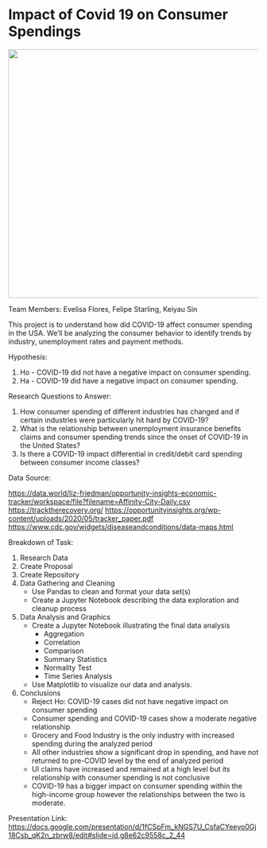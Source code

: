 
# Impact of Covid 19 on Consumer Spendings


<img src="https://itab.com/imagevault/publishedmedia/a52tlidz2csk2ry4zqz9/wesley-tingey-DBu9IrkuPFM-unsplash.jpg" width="1000" height="500">


Team Members:  Evelisa Flores, Felipe Starling, Keiyau Sin

This project is to understand how did COVID-19 affect consumer spending in the USA. We’ll be analyzing the consumer behavior to identify trends by industry, unemployment rates and payment methods.

Hypothesis: 
1. Ho - COVID-19 did not have a negative impact on consumer spending.
2. Ha - COVID-19 did have a negative impact on consumer spending.

Research Questions to Answer:
1. How consumer spending of different industries has changed and if certain industries were particularly hit hard by COVID-19?
2. What is the relationship between unemployment insurance benefits claims and consumer spending trends since the onset of COVID-19 in the United States?
3. Is there a COVID-19 impact differential in credit/debit card spending between consumer income classes?

Data Source: 

https://data.world/liz-friedman/opportunity-insights-economic-tracker/workspace/file?filename=Affinity-City-Daily.csv
https://tracktherecovery.org/
https://opportunityinsights.org/wp-content/uploads/2020/05/tracker_paper.pdf
https://www.cdc.gov/widgets/diseaseandconditions/data-maps.html

Breakdown of Task:
1. Research Data
3. Create Proposal
4. Create Repository
5. Data Gathering and Cleaning
    * Use Pandas to clean and format your data set(s)
    * Create a Jupyter Notebook describing the data exploration and cleanup process
6. Data Analysis and Graphics
    * Create a Jupyter Notebook illustrating the final data analysis
        * Aggregation
        * Correlation
        * Comparison
        * Summary Statistics
        * Normality Test
        * Time Series Analysis
    * Use Matplotlib to visualize our data and analysis.
7. Conclusions
    * Reject Ho: COVID-19 cases did not have negative impact on consumer spending
    * Consumer spending and COVID-19 cases show a moderate negative relationship
    * Grocery and Food Industry is the only industry with increased spending during the analyzed period
    * All other industries show a significant drop in spending, and have not returned to pre-COVID level by the end of analyzed period
    * UI claims have increased and remained at a high level but its relationship with consumer spending is not conclusive
    * COVID-19 has a bigger impact on consumer spending within the high-income group however the relationships between the two is moderate.

Presentation Link: https://docs.google.com/presentation/d/1fCSpFm_kNGS7U_CsfaCYeeyo0Gj18Csb_qK2n_zbrw8/edit#slide=id.g8e62c9558c_2_44
